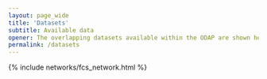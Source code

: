 ```yaml
---
layout: page_wide
title: 'Datasets'
subtitle: Available data
opener: The overlapping datasets available within the ODAP are shown here
permalink: /datasets 
---
```


{% include networks/fcs_network.html %}


